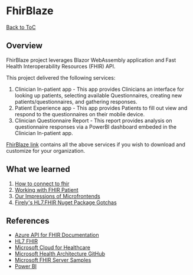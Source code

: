 # FhirBlaze

[Back to ToC](https://github.com/microsoft/emerging-opportunities/)

## Overview
FhirBlaze project leverages Blazor WebAssembly application and Fast Health Interoperability Resources (FHIR) API.

This project delivered the following services:

1. Clinician In-patient app - This app provides Clinicians an interface for looking up patients, selecting available Questionnaires, creating new patients/questionnaires, and gathering responses.
2. Patient Experience app - This app provides Patients to fill out view and respond to the questionnaires on their mobile device.
3. Clinician Questionnaire Report - This report provides analysis on questionnaire responses via a PowerBI dashboard embeded in the Clinician In-patient app.

[FhirBlaze link](https://github.com/microsoft/FhirBlaze) contains all the above services if you wish to download and customize for your organization.

## What we learned
1. [How to connect to fhir](connecting-to-fhir.md)
2. [Working with FHIR Patient](working-with-fhir-patient.md)
3. [Our Impressions of Microfrontends](impressions-of-microfrontends.md)
4. [Firely's HL7.FHIR Nuget Package Gotchas](Using-HL7-.Net-Library.md)

## References
* [Azure API for FHIR Documentation](https://docs.microsoft.com/en-us/azure/healthcare-apis/azure-api-for-fhir/) 
* [HL7 FHIR](https://hl7.org/fhir/)
* [Microsoft Cloud for Healthcare](https://www.microsoft.com/en-us/industry/health/microsoft-cloud-for-healthcare)
* [Microsoft Health Architecture GitHub](https://github.com/microsoft/health-architectures)
* [Microsoft FHIR Server Samples](https://github.com/microsoft/fhir-server-samples)
* [Power BI](https://docs.microsoft.com/en-us/power-bi/fundamentals/power-bi-overview)


